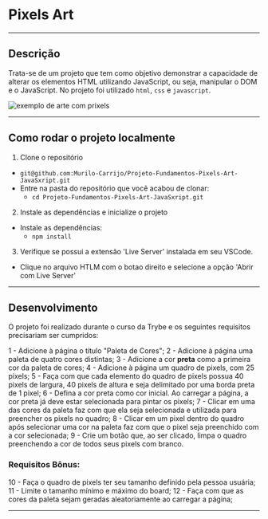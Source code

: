# Pixels Art

---

## Descrição

Trata-se de um projeto que tem como objetivo demonstrar a capacidade de alterar os elementos HTML utilizando JavaScript, ou seja, manipular o DOM e o JavaScript.
No projeto foi utilizado `html`, `css` e `javascript`.

![exemplo de arte com prixels](./art-with-pixels.gif)

---

## Como rodar o projeto localmente

1. Clone o repositório
  * `git@github.com:Murilo-Carrijo/Projeto-Fundamentos-Pixels-Art-JavaSxript.git`
  * Entre na pasta do repositório que você acabou de clonar:
    * `cd Projeto-Fundamentos-Pixels-Art-JavaSxript.git`

2. Instale as dependências e inicialize o projeto
  * Instale as dependências:
    * `npm install`

3. Verifique se possui a extensão 'Live Server' instalada em seu VSCode.
  * Clique no arquivo HTLM com o botao direito e selecione a opção 'Abrir com Live Server'

---

## Desenvolvimento

O projeto foi realizado durante o curso da Trybe e os seguintes requisitos precisariam ser cumpridos: 

  1 - Adicione à página o título "Paleta de Cores";
  2 - Adicione à página uma paleta de quatro cores distintas;
  3 - Adicione a cor **preta** como a primeira cor da paleta de cores;
  4 - Adicione à página um quadro de pixels, com 25 pixels;
  5 - Faça com que cada elemento do quadro de pixels possua 40 pixels de largura, 40 pixels de altura e seja delimitado por uma borda preta de 1 pixel;
  6 - Defina a cor preta como cor inicial. Ao carregar a página, a cor preta já deve estar selecionada para pintar os pixels;
  7 - Clicar em uma das cores da paleta faz com que ela seja selecionada e utilizada para preencher os pixels no quadro;
  8 - Clicar em um pixel dentro do quadro após selecionar uma cor na paleta faz com que o pixel seja preenchido com a cor selecionada;
  9 - Crie um botão que, ao ser clicado, limpa o quadro preenchendo a cor de todos seus pixels com branco.
  ### Requisitos Bônus:
  10 - Faça o quadro de pixels ter seu tamanho definido pela pessoa usuária;
  11 - Limite o tamanho mínimo e máximo do board;
  12 - Faça com que as cores da paleta sejam geradas aleatoriamente ao carregar a página;

---